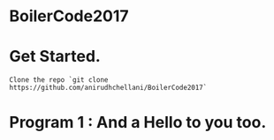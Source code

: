 #	BoilerCode2017

# 	Get Started.
	Clone the repo `git clone https://github.com/anirudhchellani/BoilerCode2017`

# 	Program 1 : And a Hello to you too.

	 
